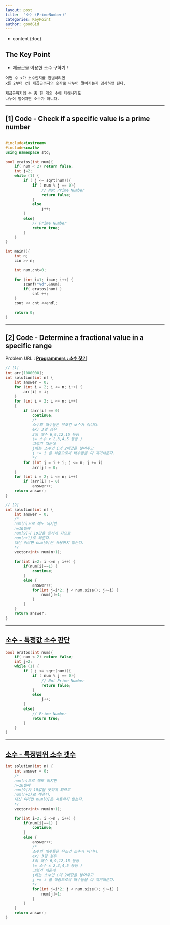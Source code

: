 ```yaml
---
layout: post
title:  "소수 (PrimeNumber)"
categories: KeyPoint
author: goodGid
---
```

* content
{:toc}

## The Key Point

* 제곱근을 이용한 소수 구하기 !

```
어떤 수 x가 소수인지를 판별하려면 
x를 2부터 x의 제곱근까지의 숫자로 나누어 떨어지는지 검사하면 된다.

제곱근까지의 수 중 한 개의 수에 대해서라도
나누어 떨어지면 소수가 아니다. 
```











---

## [1] Code - Check if a specific value is a prime number

``` cpp

#include<iostream>
#include<cmath>
using namespace std;

bool eratos(int num){
    if( num < 2) return false;
    int j=2;
    while (1) {
        if ( j <= sqrt(num)){
            if ( num % j == 0){
                // Not Prime Number
                return false;
            }
            else
                j++;
        }
        else{
            // Prime Number
            return true;
        }
    }
}

int main(){
    int n;
    cin >> n;
    
    int num,cnt=0;
    
    for (int i=1; i<=n; i++) {
        scanf("%d",&num);
        if( eratos(num) )
            cnt ++;
    }
    cout << cnt <<endl;

    return 0;    
}

```

---


## [2] Code - Determine a fractional value in a specific range

Problem URL : **[Programmers : 소수 찾기](https://programmers.co.kr/learn/courses/30/lessons/12921)**

``` cpp
// [1]
int arr[1000000];
int solution(int n) {
    int answer = 0;
    for (int i = 2; i <= n; i++) {
        arr[i] = i;
    }
    for (int i = 2; i <= n; i++)
    {
        if (arr[i] == 0)
            continue;
            /*
            소수의 배수들은 무조건 소수가 아니다.
            ex) 3일 경우
            3의 배수 6,9,12,15 등등
            (= 소수 x 2,3,4,5 등등 )
            그렇기 때문에
            j에는 소수인 i의 2배값을 넣어주고
            j += i 를 해줌으로써 배수들을 다 제거해준다.
            */
        for (int j = i + i; j <= n; j += i)
            arr[j] = 0;
    }
    for (int i = 2; i <= n; i++)
        if (arr[i] != 0)
            answer++;
    return answer;
}

// [2]
int solution(int n) {
    int answer = 0;
    /*
    num(n)으로 해도 되지만
    n=10일때
    num[9]가 10값을 뜻하게 되므로 
    num(n+1)로 해준다.
    대신 이러면 num[0]은 사용하지 않는다.
    */
    vector<int> num(n+1);
    
    for(int i=2; i <=n ; i++) {
        if(num[i]==1) {
            continue;
        }
        else {
            answer++;
            for(int j=i*2; j < num.size(); j+=i) {
                num[j]=1;
            }
        }
    }
    return answer;
}
```

---

## [소수 - 특정값 소수 판단]({{site.url}}/PrimeNumber/#1-code---check-if-a-specific-value-is-a-prime-number)

``` cpp
bool eratos(int num){
    if( num < 2) return false;
    int j=2;
    while (1) {
        if ( j <= sqrt(num)){
            if ( num % j == 0){
                // Not Prime Number
                return false;
            }
            else
                j++;
        }
        else{
            // Prime Number
            return true;
        }
    }
}
```
---

## [소수 - 특정범위 소수 갯수]({{site.url}}/PrimeNumber/#2-code---determine-a-fractional-value-in-a-specific-range)

``` cpp
int solution(int n) {
    int answer = 0;
    /*
    num(n)으로 해도 되지만
    n=10일때
    num[9]가 10값을 뜻하게 되므로 
    num(n+1)로 해준다.
    대신 이러면 num[0]은 사용하지 않는다.
    */
    vector<int> num(n+1);
    
    for(int i=2; i <=n ; i++) {
        if(num[i]==1) {
            continue;
        }
        else {
            answer++;
            /*
            소수의 배수들은 무조건 소수가 아니다.
            ex) 3일 경우
            3의 배수 6,9,12,15 등등
            (= 소수 x 2,3,4,5 등등 )
            그렇기 때문에
            j에는 소수인 i의 2배값을 넣어주고
            j += i 를 해줌으로써 배수들을 다 제거해준다.
            */
            for(int j=i*2; j < num.size(); j+=i) {
                num[j]=1;
            }
        }
    }
    return answer;
}
```